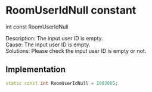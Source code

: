 


# RoomUserIdNull constant







int const RoomUserIdNull
  




<p>Description: The input user ID is empty.<br>Cause: The input user ID is empty. <br>Solutions: Please check the input user ID is empty or not.</p>



## Implementation

```dart
static const int RoomUserIdNull = 1002005;
```







